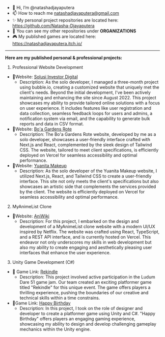 - 👋 Hi, I’m @natashadjayaputera
- 📫 How to reach me natashadjayaputera@gmail.com
- ✨ My personal project repositories are located here: https://github.com/Natasha-Djayaputera 
- 🌸 You can see my other repositories under **ORGANIZATIONS**
- 🎮 My published games are located here: https://natashadjayaputera.itch.io/
---
**Here are my published personal & professional projects:**
1. Professional Website Development
* 🔗Website: [Solusi Investor Digital](https://solusiinvestordigital.com/)
  * Description: As the solo developer, I managed a three-month project using bubble.io, creating a customized website that uniquely met the client's needs. Beyond the initial development, I've been actively maintaining and enhancing the site since August 2022. This project showcases my ability to provide tailored online solutions with a focus on user experience. It includes features like user registration and data collection, seamless feedback loops for users and admins, a notification system via email, and the capability to generate bulk reports and data in CSV format.
* 🔗Website: [Bo'a Gardens Rote](https://www.boagardensrote.com/)
  * Description: The Bo'a Gardens Rote website, developed by me as a solo developer, showcases a user-friendly interface crafted with Next.js and React, complemented by the sleek design of Tailwind CSS. The website, tailored to meet client specifications, is efficiently deployed on Vercel for seamless accessibility and optimal performance.
* 🔗Website: [Yuanita Makeup](https://www.yuanitamakeup.com/)
  * Description: As the solo developer of the Yuanita Makeup website, I utilized Next.js, React, and Tailwind CSS to create a user-friendly interface. This site not only meets the client's specifications but also showcases an artistic side that complements the services provided by the client. The website is efficiently deployed on Vercel for seamless accessibility and optimal performance.
2. MyAnimeList Clone
* 🔗Website: [AniWiki](https://aniwiki.vercel.app/)
  * Description: For this project, I embarked on the design and development of a MyAnimeList clone website with a modern UI/UX inspired by Netflix. The website was crafted using React, TypeScript, and a REST API interface, and is currently hosted on Vercel. This endeavor not only underscores my skills in web development but also my ability to create engaging and aesthetically pleasing user interfaces that enhance the user experience.
3. Unity Game Development (C#)
* 🔗 Game Link: [Rekindle](https://natashadjayaputera.itch.io/rekindle)
  * Description: This project involved active participation in the Ludum Dare 51 game jam. Our team created an exciting platformer game titled "Rekindle" for this unique event. The game offers players a thrilling experience, pushing the boundaries of our creative and technical skills within a time constrains.
* 🔗Game Link: [Happy Birthday](https://natashadjayaputera.itch.io/happy-birthday)
  * Description: In this project, I took on the role of designer and developer to create a platformer game using Unity and C#. "Happy Birthday" offers players an engaging gaming experience, showcasing my ability to design and develop challenging gameplay mechanics within the Unity engine.


<!---
natashadjayaputera/natashadjayaputera is a ✨ special ✨ repository because its `README.md` (this file) appears on your GitHub profile.
You can click the Preview link to take a look at your changes.
--->
